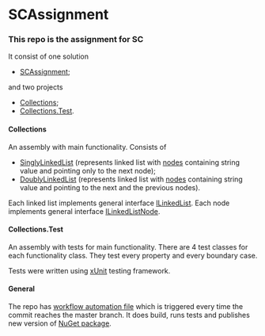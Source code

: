 # SCAssignment
### This repo is the assignment for SC

It consist of one solution
- [SCAssignment](https://github.com/VladyslavAvdieiev/SCAssignment/tree/master/SCAssignment);

and two projects
- [Collections](https://github.com/VladyslavAvdieiev/SCAssignment/tree/master/SCAssignment/Collections);
- [Collections.Test](https://github.com/VladyslavAvdieiev/SCAssignment/tree/master/SCAssignment/Collections.Test).

#### Collections
An assembly with main functionality. Consists of
- [SinglyLinkedList](https://github.com/VladyslavAvdieiev/SCAssignment/blob/master/SCAssignment/Collections/SinglyLinkedList.cs) 
(represents linked list with [nodes](https://github.com/VladyslavAvdieiev/SCAssignment/blob/master/SCAssignment/Collections/SinglyLinkedListNode.cs) 
containing string value and pointing only to the next node);
- [DoublyLinkedList](https://github.com/VladyslavAvdieiev/SCAssignment/blob/master/SCAssignment/Collections/DoublyLinkedList.cs) 
(represents linked list with [nodes](https://github.com/VladyslavAvdieiev/SCAssignment/blob/master/SCAssignment/Collections/DoublyLinkedListNode.cs) 
containing string value and pointing to the next and the previous nodes).

Each linked list implements general interface [ILinkedList](https://github.com/VladyslavAvdieiev/SCAssignment/blob/master/SCAssignment/Collections/ILinkedList.cs).
Each node implements general interface [ILinkedListNode](https://github.com/VladyslavAvdieiev/SCAssignment/blob/master/SCAssignment/Collections/ILinkedListNode.cs).

#### Collections.Test
An assembly with tests for main functionality. There are 4 test classes for each functionality class. They test every property and every boundary case.

Tests were written using [xUnit](https://www.nuget.org/packages/xunit/) testing framework.

#### General
The repo has [workflow automation file](https://github.com/VladyslavAvdieiev/SCAssignment/blob/master/.github/workflows/dotnet-core.yml) 
which is triggered every time the commit reaches the master branch. It does build, runs tests and publishes new version of 
[NuGet package](https://www.nuget.org/packages/SCAssignment.Collections/).

